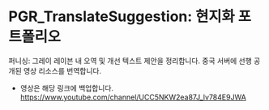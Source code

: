 # PGR_TranslateSuggestion: 현지화 포트폴리오

퍼니싱: 그레이 레이븐 내 오역 및 개선 텍스트 제안을 정리합니다. 
중국 서버에 선행 공개된 영상 리소스를 번역합니다.

- 영상은 해당 링크에 백업합니다.
  https://www.youtube.com/channel/UCC5NKW2ea87J_lv784E9JWA
